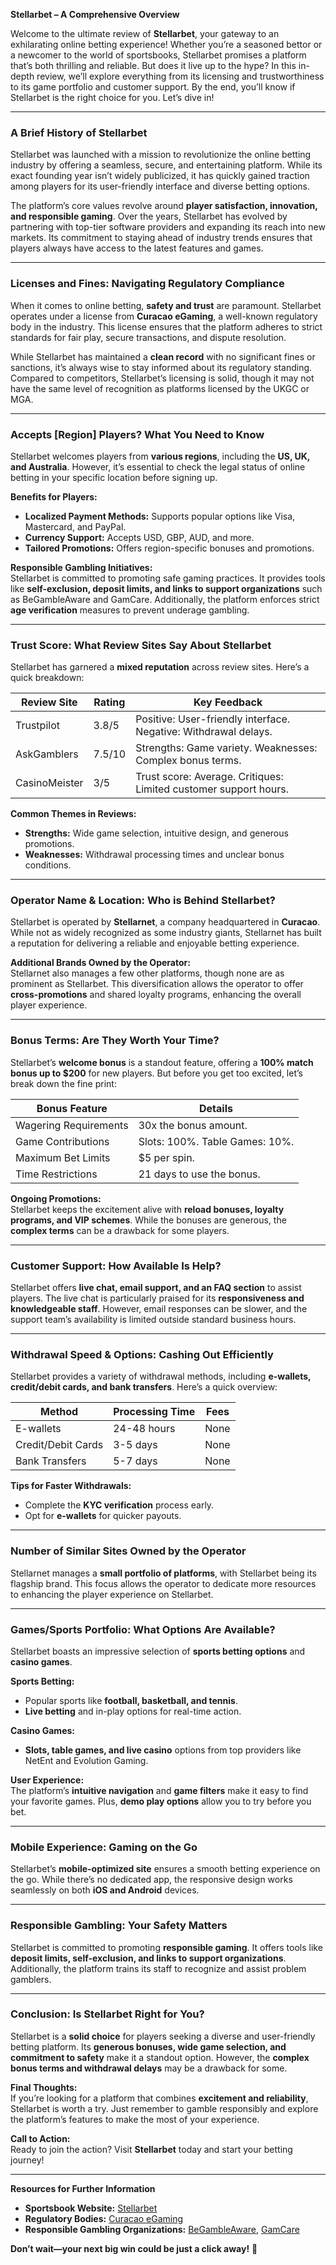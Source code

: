**Stellarbet – A Comprehensive Overview**  

Welcome to the ultimate review of **Stellarbet**, your gateway to an exhilarating online betting experience! Whether you’re a seasoned bettor or a newcomer to the world of sportsbooks, Stellarbet promises a platform that’s both thrilling and reliable. But does it live up to the hype? In this in-depth review, we’ll explore everything from its licensing and trustworthiness to its game portfolio and customer support. By the end, you’ll know if Stellarbet is the right choice for you. Let’s dive in!  

---

### **A Brief History of Stellarbet**  
Stellarbet was launched with a mission to revolutionize the online betting industry by offering a seamless, secure, and entertaining platform. While its exact founding year isn’t widely publicized, it has quickly gained traction among players for its user-friendly interface and diverse betting options.  

The platform’s core values revolve around **player satisfaction, innovation, and responsible gaming**. Over the years, Stellarbet has evolved by partnering with top-tier software providers and expanding its reach into new markets. Its commitment to staying ahead of industry trends ensures that players always have access to the latest features and games.  

---

### **Licenses and Fines: Navigating Regulatory Compliance**  
When it comes to online betting, **safety and trust** are paramount. Stellarbet operates under a license from **Curacao eGaming**, a well-known regulatory body in the industry. This license ensures that the platform adheres to strict standards for fair play, secure transactions, and dispute resolution.  

While Stellarbet has maintained a **clean record** with no significant fines or sanctions, it’s always wise to stay informed about its regulatory standing. Compared to competitors, Stellarbet’s licensing is solid, though it may not have the same level of recognition as platforms licensed by the UKGC or MGA.  

---

### **Accepts [Region] Players? What You Need to Know**  
Stellarbet welcomes players from **various regions**, including the **US, UK, and Australia**. However, it’s essential to check the legal status of online betting in your specific location before signing up.  

**Benefits for Players:**  
- **Localized Payment Methods:** Supports popular options like Visa, Mastercard, and PayPal.  
- **Currency Support:** Accepts USD, GBP, AUD, and more.  
- **Tailored Promotions:** Offers region-specific bonuses and promotions.  

**Responsible Gambling Initiatives:**  
Stellarbet is committed to promoting safe gaming practices. It provides tools like **self-exclusion, deposit limits, and links to support organizations** such as BeGambleAware and GamCare. Additionally, the platform enforces strict **age verification** measures to prevent underage gambling.  

---

### **Trust Score: What Review Sites Say About Stellarbet**  
Stellarbet has garnered a **mixed reputation** across review sites. Here’s a quick breakdown:  

| **Review Site** | **Rating** | **Key Feedback** |  
|------------------|------------|------------------|  
| Trustpilot       | 3.8/5      | Positive: User-friendly interface. Negative: Withdrawal delays. |  
| AskGamblers      | 7.5/10     | Strengths: Game variety. Weaknesses: Complex bonus terms. |  
| CasinoMeister    | 3/5        | Trust score: Average. Critiques: Limited customer support hours. |  

**Common Themes in Reviews:**  
- **Strengths:** Wide game selection, intuitive design, and generous promotions.  
- **Weaknesses:** Withdrawal processing times and unclear bonus conditions.  

---

### **Operator Name & Location: Who is Behind Stellarbet?**  
Stellarbet is operated by **Stellarnet**, a company headquartered in **Curacao**. While not as widely recognized as some industry giants, Stellarnet has built a reputation for delivering a reliable and enjoyable betting experience.  

**Additional Brands Owned by the Operator:**  
Stellarnet also manages a few other platforms, though none are as prominent as Stellarbet. This diversification allows the operator to offer **cross-promotions** and shared loyalty programs, enhancing the overall player experience.  

---

### **Bonus Terms: Are They Worth Your Time?**  
Stellarbet’s **welcome bonus** is a standout feature, offering a **100% match bonus up to $200** for new players. But before you get too excited, let’s break down the fine print:  

| **Bonus Feature**        | **Details** |  
|--------------------------|-------------|  
| Wagering Requirements    | 30x the bonus amount. |  
| Game Contributions       | Slots: 100%. Table Games: 10%. |  
| Maximum Bet Limits       | $5 per spin. |  
| Time Restrictions        | 21 days to use the bonus. |  

**Ongoing Promotions:**  
Stellarbet keeps the excitement alive with **reload bonuses, loyalty programs, and VIP schemes**. While the bonuses are generous, the **complex terms** can be a drawback for some players.  

---

### **Customer Support: How Available Is Help?**  
Stellarbet offers **live chat, email support, and an FAQ section** to assist players. The live chat is particularly praised for its **responsiveness and knowledgeable staff**. However, email responses can be slower, and the support team’s availability is limited outside standard business hours.  

---

### **Withdrawal Speed & Options: Cashing Out Efficiently**  
Stellarbet provides a variety of withdrawal methods, including **e-wallets, credit/debit cards, and bank transfers**. Here’s a quick overview:  

| **Method**       | **Processing Time** | **Fees** |  
|-------------------|---------------------|----------|  
| E-wallets         | 24-48 hours         | None     |  
| Credit/Debit Cards| 3-5 days            | None     |  
| Bank Transfers    | 5-7 days            | None     |  

**Tips for Faster Withdrawals:**  
- Complete the **KYC verification** process early.  
- Opt for **e-wallets** for quicker payouts.  

---

### **Number of Similar Sites Owned by the Operator**  
Stellarnet manages a **small portfolio of platforms**, with Stellarbet being its flagship brand. This focus allows the operator to dedicate more resources to enhancing the player experience on Stellarbet.  

---

### **Games/Sports Portfolio: What Options Are Available?**  
Stellarbet boasts an impressive selection of **sports betting options** and **casino games**.  

**Sports Betting:**  
- Popular sports like **football, basketball, and tennis**.  
- **Live betting** and in-play options for real-time action.  

**Casino Games:**  
- **Slots, table games, and live casino** options from top providers like NetEnt and Evolution Gaming.  

**User Experience:**  
The platform’s **intuitive navigation** and **game filters** make it easy to find your favorite games. Plus, **demo play options** allow you to try before you bet.  

---

### **Mobile Experience: Gaming on the Go**  
Stellarbet’s **mobile-optimized site** ensures a smooth betting experience on the go. While there’s no dedicated app, the responsive design works seamlessly on both **iOS and Android** devices.  

---

### **Responsible Gambling: Your Safety Matters**  
Stellarbet is committed to promoting **responsible gaming**. It offers tools like **deposit limits, self-exclusion, and links to support organizations**. Additionally, the platform trains its staff to recognize and assist problem gamblers.  

---

### **Conclusion: Is Stellarbet Right for You?**  
Stellarbet is a **solid choice** for players seeking a diverse and user-friendly betting platform. Its **generous bonuses, wide game selection, and commitment to safety** make it a standout option. However, the **complex bonus terms and withdrawal delays** may be a drawback for some.  

**Final Thoughts:**  
If you’re looking for a platform that combines **excitement and reliability**, Stellarbet is worth a try. Just remember to gamble responsibly and explore the platform’s features to make the most of your experience.  

**Call to Action:**  
Ready to join the action? Visit **Stellarbet** today and start your betting journey!  

---

**Resources for Further Information**  
- **Sportsbook Website:** [Stellarbet](https://www.stellarnet.us)  
- **Regulatory Bodies:** [Curacao eGaming](https://www.curacao-egaming.com)  
- **Responsible Gambling Organizations:** [BeGambleAware](https://www.begambleaware.org), [GamCare](https://www.gamcare.org.uk)  

**Don’t wait—your next big win could be just a click away!** 🚀